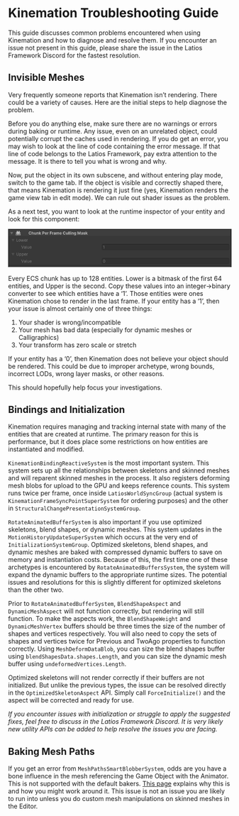 # Kinemation Troubleshooting Guide

This guide discusses common problems encountered when using Kinemation and how
to diagnose and resolve them. If you encounter an issue not present in this
guide, please share the issue in the Latios Framework Discord for the fastest
resolution.

## Invisible Meshes

Very frequently someone reports that Kinemation isn’t rendering. There could be
a variety of causes. Here are the initial steps to help diagnose the problem.

Before you do anything else, make sure there are no warnings or errors during
baking or runtime. Any issue, even on an unrelated object, could potentially
corrupt the caches used in rendering. If you do get an error, you may wish to
look at the line of code containing the error message. If that line of code
belongs to the Latios Framework, pay extra attention to the message. It is there
to tell you what is wrong and why.

Now, put the object in its own subscene, and without entering play mode, switch
to the game tab. If the object is visible and correctly shaped there, that means
Kinemation is rendering it just fine (yes, Kinemation renders the game view tab
in edit mode). We can rule out shader issues as the problem.

As a next test, you want to look at the runtime inspector of your entity and
look for this component:

![](media/46388f3f82312c2489fd12b1b7305a08.png)

Every ECS chunk has up to 128 entities. Lower is a bitmask of the first 64
entities, and Upper is the second. Copy these values into an integer-\>binary
converter to see which entities have a ‘1’. Those entities were ones Kinemation
chose to render in the last frame. If your entity has a ‘1’, then your issue is
almost certainly one of three things:

1.  Your shader is wrong/incompatible
2.  Your mesh has bad data (especially for dynamic meshes or Calligraphics)
3.  Your transform has zero scale or stretch

If your entity has a ‘0’, then Kinemation does not believe your object should be
rendered. This could be due to improper archetype, wrong bounds, incorrect LODs,
wrong layer masks, or other reasons.

This should hopefully help focus your investigations.

## Bindings and Initialization

Kinemation requires managing and tracking internal state with many of the
entities that are created at runtime. The primary reason for this is
performance, but it does place some restrictions on how entities are
instantiated and modified.

`KinemationBindingReactiveSystem` is the most important system. This system sets
up all the relationships between skeletons and skinned meshes and will reparent
skinned meshes in the process. It also registers deforming mesh blobs for upload
to the GPU and keeps reference counts. This system runs twice per frame, once
inside `LatiosWorldSyncGroup` (actual system is
`KinemationFrameSyncPointSuperSystem` for ordering purposes) and the other in
`StructuralChangePresentationSystemGroup`.

`RotateAnimatedBufferSystem` is also important if you use optimized skeletons,
blend shapes, or dynamic meshes. This system updates in the
`MotionHistoryUpdateSuperSystem` which occurs at the very end of
`InitializationSystemGroup`. Optimized skeletons, blend shapes, and dynamic
meshes are baked with compressed dynamic buffers to save on memory and
instantiation costs. Because of this, the first time one of these archetypes is
encountered by `RotateAnimatedBuffersSystem`, the system will expand the dynamic
buffers to the appropriate runtime sizes. The potential issues and resolutions
for this is slightly different for optimized skeletons than the other two.

Prior to `RotateAnimatedBufferSystem`, `BlendShapeAspect` and
`DynamicMeshAspect` will not function correctly, but rendering will still
function. To make the aspects work, the `BlendShapeWeight` and
`DynamicMeshVertex` buffers should be three times the size of the number of
shapes and vertices respectively. You will also need to copy the sets of shapes
and vertices twice for Previous and TwoAgo properties to function correctly.
Using `MeshDeformDataBlob`, you can size the blend shapes buffer using
`blendShapesData.shapes.Length`, and you can size the dynamic mesh buffer using
`undeformedVertices.Length`.

Optimized skeletons will not render correctly if their buffers are not
initialized. But unlike the previous types, the issue can be resolved directly
in the `OptimizedSkeletonAspect` API. Simply call `ForceInitialize()` and the
aspect will be corrected and ready for use.

*If you encounter issues with initialization or struggle to apply the suggested
fixes, feel free to discuss in the Latios Framework Discord. It is very likely
new utility APIs can be added to help resolve the issues you are facing.*

## Baking Mesh Paths

If you get an error from `MeshPathsSmartBlobberSystem`, odds are you have a bone
influence in the mesh referencing the Game Object with the Animator. This is not
supported with the default bakers. [This
page](Binding%20Skinned%20Meshes%20to%20Skeletons%20at%20Runtime.md) explains
why this is and how you might work around it. This issue is not an issue you are
likely to run into unless you do custom mesh manipulations on skinned meshes in
the Editor.
